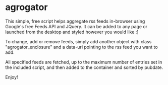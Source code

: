 # agrogator
This simple, free script helps aggregate rss feeds in-browser using Google's free Feeds API and JQuery. It can be added to any page or launched from the desktop and styled however you would like :]

To change, add or remove feeds, simply add another object with class "agrogator_enclosure" and a data-uri pointing to the rss feed you want to add.

All specified feeds are fetched, up to the maximum number of entries set in the included script, and then added to the container and sorted by pubdate.

Enjoy!
